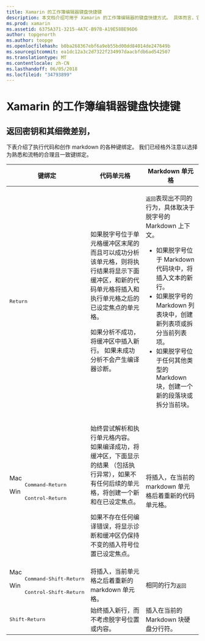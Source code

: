 ```yaml
---
title: Xamarin 的工作簿编辑器键盘快捷键
description: 本文档介绍可用于 Xamarin 的工作簿编辑器的键盘快捷方式。 具体而言，它考察返回密钥使用的各种方法。
ms.prod: xamarin
ms.assetid: 6375A371-3215-4A7C-B97B-A19E58BE96D6
author: topgenorth
ms.author: toopge
ms.openlocfilehash: b0ba268367ebf6a9eb55bd00dd84014de247649b
ms.sourcegitcommit: ea1dc12a3c2d7322f234997daacbfdb6ad542507
ms.translationtype: MT
ms.contentlocale: zh-CN
ms.lasthandoff: 06/05/2018
ms.locfileid: "34793899"
---
```

# <a name="xamarin-workbooks-editor-keyboard-shortcuts"></a>Xamarin 的工作簿编辑器键盘快捷键

## <a name="the-return-key-and-its-nuances"></a>返回密钥和其细微差别，

下表介绍了执行代码和创作 markdown 的各种键绑定。 我们已经格外注意以选择为熟悉和流畅的合理且一致键绑定。

|键绑定|代码单元格|Markdown 单元格|
|--- |--- |--- |
|<kbd>Return</kbd>|<p>如果脱字号位于单元格缓冲区末尾的而且可以成功分析该单元格，则将执行结果将显示下面缓冲区，和新的代码单元格将插入和执行单元格之后的已设定焦点的单元格。</p><p>如果分析不成功，将缓冲区中插入新行。 如果未成功分析不会产生编译器诊断。</p>|<p><kbd>返回</kbd>表现出不同的行为，具体取决于脱字号的 Markdown 上下文。</p><ul><li>如果脱字号位于 Markdown 代码块中，将插入文本的新行。</li><li>如果脱字号的 Markdown 列表块中，创建新列表项或拆分当前列表项。</li><li>如果脱字号位于任何其他类型的 Markdown 块，创建一个新的段落块或拆分当前块。</li></ul>|
|<dl><dt>Mac</dt><dd><kbd>Command‑Return</kbd></dd><dt>Win</dt><dd><kbd>Control‑Return</kbd></dd></dl>|<p>始终尝试解析和执行单元格内容。 如果编译成功，将缓冲区，下面显示的结果 （包括执行异常），如果不有任何后续的单元格，将创建一个新和在已设定焦点。</p><p>如果不存在任何编译错误，将显示诊断和缓冲区仍保持不变的插入符号位置已设定焦点。</p>|将插入，在当前的 markdown 单元格后着重新的代码单元格。|
|<dl><dt>Mac</dt><dd><kbd>Command‑Shift‑Return</kbd><dd><dt>Win</dt><dd><kbd>Control‑Shift‑Return</kbd></dd></dl>|将插入，当前单元格之后着重新的 markdown 单元格。|相同的行为<kbd>返回</kbd>|
|<kbd>Shift‑Return</kbd>|始终插入新行，而不考虑脱字号位置或内容。|插入在当前的 Markdown 块硬盘分行符。|
